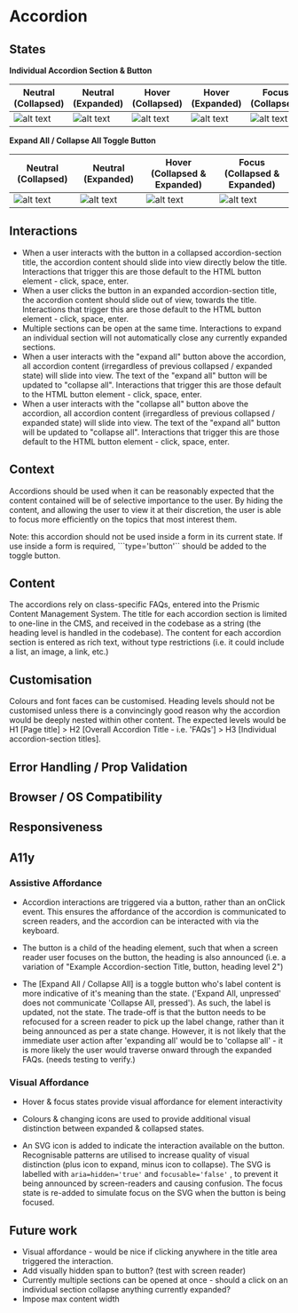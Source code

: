 # Accordion

## States


**Individual Accordion Section & Button**

| Neutral (Collapsed)        | Neutral (Expanded)          | Hover (Collapsed)  | Hover (Expanded) | Focus (Collapsed) | Focus (Expanded) |
| ------------- |-------------| -----| --- | --- | --- |
| ![alt text](https://i.ibb.co/BNhW7bm/Screenshot-2020-06-05-at-13-35-54.png "Neutral (Collapsed)")     | ![alt text](https://i.ibb.co/m9C18KK/Screenshot-2020-06-05-at-13-36-01.png "Neutral (Expanded)") |![alt text](https://i.ibb.co/r3YvMpv/Screenshot-2020-06-05-at-13-35-20.png "Hover (Collapsed)") | ![alt text](https://i.ibb.co/0Gb3NWW/Screenshot-2020-06-05-at-13-35-13.png "Hover (Expanded)")| ![alt text](https://i.ibb.co/dfgnCqs/Screenshot-2020-06-05-at-13-35-33.png "Hover (Collapsed)") | ![alt text](https://i.ibb.co/THz2dpm/Screenshot-2020-06-05-at-13-35-39.png "Hover (Collapsed)") |


**Expand All / Collapse All Toggle  Button**

| Neutral (Collapsed)        | Neutral (Expanded)          | Hover (Collapsed & Expanded)  |  Focus (Collapsed & Expanded) | 
| ------------- |-------------| -----| --- |
| ![alt text](https://i.ibb.co/NmMb15C/Screenshot-2020-06-05-at-13-36-08.png "Neutral (Collapsed)")     | ![alt text](https://i.ibb.co/GC3zfK4/Screenshot-2020-06-05-at-13-36-22.png "Neutral (Expanded)") |![alt text](https://i.ibb.co/K72dT3b/Screenshot-2020-06-05-at-13-30-17.png "Hover (Collapsed & Expanded)") | ![alt text](https://i.ibb.co/hmxzqx1/Screenshot-2020-06-05-at-13-30-35.png "Hover (Collapsed & Expanded)")


## Interactions

- When a user interacts with the button in a collapsed accordion-section title, the accordion content should slide into view directly below the title. Interactions that trigger this are those default to the HTML button element - click, space, enter.  
- When a user clicks the button in an expanded accordion-section title, the accordion content should slide out of view, towards the title. Interactions that trigger this are those default to the HTML button element - click, space, enter. 
- Multiple sections can be open at the same time. Interactions to expand an individual section will not automatically close any currently expanded sections.
- When a user interacts with the "expand all" button above the accordion, all accordion content (irregardless of previous collapsed / expanded state) will slide into view. The text of the "expand all" button will be updated to "collapse all". Interactions that trigger this are those default to the HTML button element - click, space, enter. 
- When a user interacts with the "collapse all" button above the accordion, all accordion content (irregardless of previous collapsed / expanded state) will slide into view. The text of the "expand all" button will be updated to "collapse all". Interactions that trigger this are those default to the HTML button element - click, space, enter. 


## Context

Accordions should be used when it can be reasonably expected that the content contained will be of selective importance to the user. By hiding the content, and allowing the user to view it at their discretion, the user is able to focus more efficiently on the topics that most interest them. 

Note: this accordion should not be used inside a form in its current state. If use inside a form is required, ```type='button'`` should be added to the toggle button. 


## Content 

The accordions rely on class-specific FAQs, entered into the Prismic Content Management System. The title for each accordion section is limited to one-line in the CMS, and received in the codebase as a string (the heading level is handled in the codebase). The content for each accordion section is entered as rich text, without type restrictions (i.e. it could include a list, an image, a link, etc.)

## Customisation

Colours and font faces can be customised. Heading levels should not be customised unless there is a convincingly good reason why the accordion would be deeply nested within other content. The expected levels would be H1 [Page title] > H2 [Overall Accordion Title - i.e. 'FAQs'] > H3 [Individual accordion-section titles].

## Error Handling / Prop Validation

## Browser / OS Compatibility 

## Responsiveness 

## A11y 

### Assistive Affordance
- Accordion interactions are triggered via a button, rather than an onClick event. This ensures the affordance of the accordion is communicated to screen readers, and the accordion can be interacted with via the keyboard. 

- The button is a child of the heading element, such that when a screen reader user focuses on the button, the heading is also announced (i.e. a variation of "Example Accordion-section Title, button, heading level 2")

- The [Expand All / Collapse All] is a toggle button who's label content is more indicative of it's meaning than the state. ('Expand All, unpressed' does not communicate 'Collapse All, pressed'). As such, the label is updated, not the state. The trade-off is that the button needs to be refocused for a screen reader to pick up the label change, rather than it being announced as per a state change. However, it is not likely that the immediate user action after 'expanding all' would be to 'collapse all' - it is more likely the user would traverse onward through the expanded FAQs. (needs testing to verify.) 

### Visual Affordance
- Hover & focus states provide visual affordance for element interactivity

- Colours & changing icons are used to provide additional visual distinction between expanded & collapsed states.

- An SVG icon is added to indicate the interaction available on the button. Recognisable patterns are utilised to increase quality of visual distinction (plus icon to expand, minus icon to collapse). The SVG is labelled with ```aria=hidden='true'``` and ```focusable='false'``` , to prevent it being announced by screen-readers and causing confusion. The focus state is re-added to simulate focus on the SVG when the button is being focused. 


## Future work
- Visual affordance - would be nice if clicking anywhere in the title area triggered the interaction. 
- Add visually hidden span to button? (test with screen reader)
- Currently multiple sections can be opened at once - should a click on an individual section collapse anything currently expanded? 
- Impose max content width 